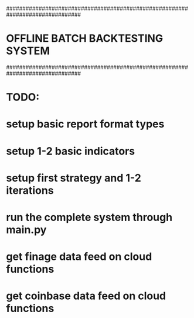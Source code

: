 ###############################################################################
# OFFLINE BATCH BACKTESTING SYSTEM 
###############################################################################


# TODO:
# setup basic report format types
# setup 1-2 basic indicators
# setup first strategy and 1-2 iterations
# run the complete system through main.py
# get finage data feed on cloud functions
# get coinbase data feed on cloud functions
